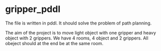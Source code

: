 # gripper_pddl

The file is written in pddl. It should solve the problem of path planning. 

The aim of the project is to move light object with one gripper and heavy object with 2 grippers. 
We have 4 rooms, 4 object and 2 grippers.
All obeject should at the end be at the same room.
